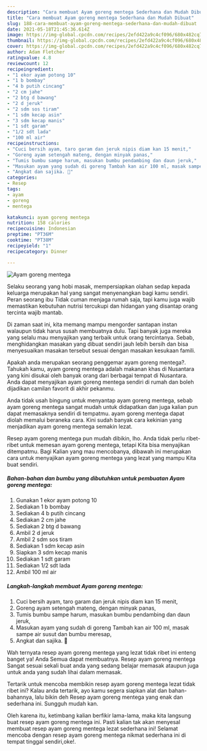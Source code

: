 ```yaml
---
description: "Cara membuat Ayam goreng mentega Sederhana dan Mudah Dibuat"
title: "Cara membuat Ayam goreng mentega Sederhana dan Mudah Dibuat"
slug: 188-cara-membuat-ayam-goreng-mentega-sederhana-dan-mudah-dibuat
date: 2021-05-18T21:45:36.614Z
image: https://img-global.cpcdn.com/recipes/2efd422a9c4cf096/680x482cq70/ayam-goreng-mentega-foto-resep-utama.jpg
thumbnail: https://img-global.cpcdn.com/recipes/2efd422a9c4cf096/680x482cq70/ayam-goreng-mentega-foto-resep-utama.jpg
cover: https://img-global.cpcdn.com/recipes/2efd422a9c4cf096/680x482cq70/ayam-goreng-mentega-foto-resep-utama.jpg
author: Adam Fletcher
ratingvalue: 4.8
reviewcount: 12
recipeingredient:
- "1 ekor ayam potong 10"
- "1 b bombay"
- "4 b putih cincang"
- "2 cm jahe"
- "2 btg d bawang"
- "2 d jeruk"
- "2 sdm sos tiram"
- "1 sdm kecap asin"
- "3 sdm kecap manis"
- "1 sdt garam"
- "1/2 sdt lada"
- "100 ml air"
recipeinstructions:
- "Cuci bersih ayam, taro garam dan jeruk nipis diam kan 15 menit,"
- "Goreng ayam setengah mateng, dengan minyak panas,"
- "Tumis bumbu sampe harum, masukan bumbu pendambing dan daun jeruk,"
- "Masukan ayam yang sudah di goreng Tambah kan air 100 ml, masak sampe air susut dan bumbu meresap,"
- "Angkat dan sajika. 🤗"
categories:
- Resep
tags:
- ayam
- goreng
- mentega

katakunci: ayam goreng mentega 
nutrition: 158 calories
recipecuisine: Indonesian
preptime: "PT36M"
cooktime: "PT38M"
recipeyield: "1"
recipecategory: Dinner

---
```



![Ayam goreng mentega](https://img-global.cpcdn.com/recipes/2efd422a9c4cf096/680x482cq70/ayam-goreng-mentega-foto-resep-utama.jpg)

Selaku seorang yang hobi masak, mempersiapkan olahan sedap kepada keluarga merupakan hal yang sangat menyenangkan bagi kamu sendiri. Peran seorang ibu Tidak cuman menjaga rumah saja, tapi kamu juga wajib memastikan kebutuhan nutrisi tercukupi dan hidangan yang disantap orang tercinta wajib mantab.

Di zaman  saat ini, kita memang mampu mengorder santapan instan walaupun tidak harus susah membuatnya dulu. Tapi banyak juga mereka yang selalu mau menyajikan yang terbaik untuk orang tercintanya. Sebab, menghidangkan masakan yang dibuat sendiri jauh lebih bersih dan bisa menyesuaikan masakan tersebut sesuai dengan masakan kesukaan famili. 



Apakah anda merupakan seorang penggemar ayam goreng mentega?. Tahukah kamu, ayam goreng mentega adalah makanan khas di Nusantara yang kini disukai oleh banyak orang dari berbagai tempat di Nusantara. Anda dapat menyajikan ayam goreng mentega sendiri di rumah dan boleh dijadikan camilan favorit di akhir pekanmu.

Anda tidak usah bingung untuk menyantap ayam goreng mentega, sebab ayam goreng mentega sangat mudah untuk didapatkan dan juga kalian pun dapat memasaknya sendiri di tempatmu. ayam goreng mentega dapat diolah memalui beraneka cara. Kini sudah banyak cara kekinian yang menjadikan ayam goreng mentega semakin lezat.

Resep ayam goreng mentega pun mudah dibikin, lho. Anda tidak perlu ribet-ribet untuk memesan ayam goreng mentega, tetapi Kita bisa menyajikan ditempatmu. Bagi Kalian yang mau mencobanya, dibawah ini merupakan cara untuk menyajikan ayam goreng mentega yang lezat yang mampu Kita buat sendiri.

<!--inarticleads1-->

##### Bahan-bahan dan bumbu yang dibutuhkan untuk pembuatan Ayam goreng mentega:

1. Gunakan 1 ekor ayam potong 10
1. Sediakan 1 b bombay
1. Sediakan 4 b putih cincang
1. Sediakan 2 cm jahe
1. Sediakan 2 btg d bawang
1. Ambil 2 d jeruk
1. Ambil 2 sdm sos tiram
1. Sediakan 1 sdm kecap asin
1. Siapkan 3 sdm kecap manis
1. Sediakan 1 sdt garam
1. Sediakan 1/2 sdt lada
1. Ambil 100 ml air




<!--inarticleads2-->

##### Langkah-langkah membuat Ayam goreng mentega:

1. Cuci bersih ayam, taro garam dan jeruk nipis diam kan 15 menit,
1. Goreng ayam setengah mateng, dengan minyak panas,
1. Tumis bumbu sampe harum, masukan bumbu pendambing dan daun jeruk,
1. Masukan ayam yang sudah di goreng Tambah kan air 100 ml, masak sampe air susut dan bumbu meresap,
1. Angkat dan sajika. 🤗




Wah ternyata resep ayam goreng mentega yang lezat tidak ribet ini enteng banget ya! Anda Semua dapat membuatnya. Resep ayam goreng mentega Sangat sesuai sekali buat anda yang sedang belajar memasak ataupun juga untuk anda yang sudah lihai dalam memasak.

Tertarik untuk mencoba membikin resep ayam goreng mentega lezat tidak ribet ini? Kalau anda tertarik, ayo kamu segera siapkan alat dan bahan-bahannya, lalu bikin deh Resep ayam goreng mentega yang enak dan sederhana ini. Sungguh mudah kan. 

Oleh karena itu, ketimbang kalian berfikir lama-lama, maka kita langsung buat resep ayam goreng mentega ini. Pasti kalian tak akan menyesal membuat resep ayam goreng mentega lezat sederhana ini! Selamat mencoba dengan resep ayam goreng mentega nikmat sederhana ini di tempat tinggal sendiri,oke!.

